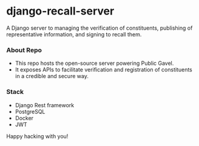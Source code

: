# django-recall-server
A Django server to managing the verification of constituents, publishing of representative information, and signing to recall them. 

### About Repo
- This repo hosts the open-source server powering Public Gavel.
- It exposes APIs to facilitate verification and registration of constituents in a credible and secure way.

### Stack
- Django Rest framework
- PostgreSQL
- Docker
- JWT

Happy hacking with you!
